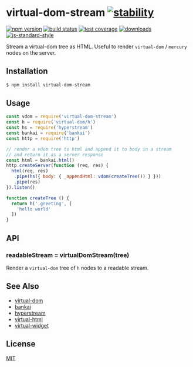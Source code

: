 # virtual-dom-stream [![stability][0]][1]
[![npm version][2]][3] [![build status][4]][5] [![test coverage][6]][7]
[![downloads][8]][9] [![js-standard-style][10]][11]

Stream a virtual-dom tree as HTML. Useful to render `virtual-dom` / `mercury`
nodes on the server.

## Installation
```sh
$ npm install virtual-dom-stream
```

## Usage
```js
const vdom = require('virtual-dom-stream')
const h = require('virtual-dom/h')
const hs = require('hyperstream')
const bankai = require('bankai')
const http = require('http')

// render a vdom tree to html and append it to body in a stream
// and return it as a server response
const html = bankai.html()
http.createServer(function (req, res) {
  html(req, res)
   .pipe(hs({ body: { _appendHtml: vdom(createTree()) } }))
   .pipe(res)
}).listen()

function createTree () {
  return h('.greeting', [
    'hello world'
  ])
}
```

## API
### readableStream = virtualDomStream(tree)
Render a `virtual-dom` tree of `h` nodes to a readable stream.

## See Also
- [virtual-dom][12]
- [bankai][13]
- [hyperstream][14]
- [virtual-html][15]
- [virtual-widget][16]

## License
[MIT](https://tldrlegal.com/license/mit-license)

[0]: https://img.shields.io/badge/stability-experimental-orange.svg?style=flat-square
[1]: https://nodejs.org/api/documentation.html#documentation_stability_index
[2]: https://img.shields.io/npm/v/virtual-dom-stream.svg?style=flat-square
[3]: https://npmjs.org/package/virtual-dom-stream
[4]: https://img.shields.io/travis/yoshuawuyts/virtual-dom-stream/master.svg?style=flat-square
[5]: https://travis-ci.org/yoshuawuyts/virtual-dom-stream
[6]: https://img.shields.io/codecov/c/github/yoshuawuyts/virtual-dom-stream/master.svg?style=flat-square
[7]: https://codecov.io/github/yoshuawuyts/virtual-dom-stream
[8]: http://img.shields.io/npm/dm/virtual-dom-stream.svg?style=flat-square
[9]: https://npmjs.org/package/virtual-dom-stream
[10]: https://img.shields.io/badge/code%20style-standard-brightgreen.svg?style=flat-square
[11]: https://github.com/feross/standard
[12]: https://github.com/Matt-Esch/virtual-dom
[13]: https://github.com/yoshuawuyts/bankai
[14]: https://github.com/substack/hyperstream
[15]: https://github.com/yoshuawuyts/virtual-html
[16]: https://github.com/yoshuawuyts/virtual-widget
